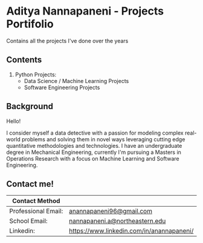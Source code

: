 # Aditya Nannapaneni - Projects Portifolio
Contains all the projects I've done over the years

## Contents
1. Python Projects:
    - Data Science / Machine Learning Projects
    - Software Engineering Projects

## Background

Hello!

I consider myself a data detective with a passion for modeling complex real-world problems and solving them in novel ways leveraging cutting edge quantitative methodologies and technologies. I have an undergraduate degree in Mechanical Engineering, currently I'm pursuing a Masters in Operations Research with a focus on Machine Learning and Software Engineering.

## Contact me!

| Contact Method        |                                            |
| ----------------------| ------------------------------------------ |
| Professional Email:   | anannapaneni96@gmail.com                   |
| School Email:         | nannapaneni.a@northeastern.edu             |
| Linkedin:             | https://www.linkedin.com/in/anannapaneni/  |
